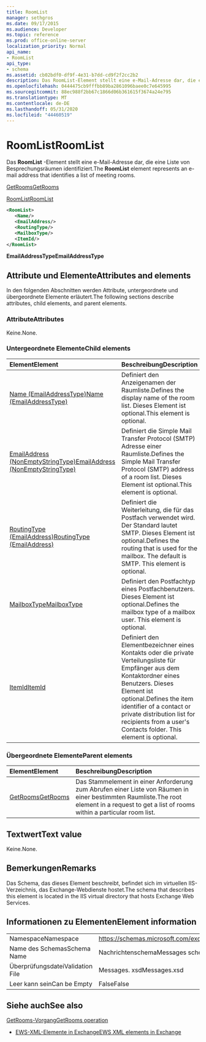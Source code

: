 ```yaml
---
title: RoomList
manager: sethgros
ms.date: 09/17/2015
ms.audience: Developer
ms.topic: reference
ms.prod: office-online-server
localization_priority: Normal
api_name:
- RoomList
api_type:
- schema
ms.assetid: cb02bdf0-df9f-4e31-b7dd-cd9f2f2cc2b2
description: Das RoomList-Element stellt eine e-Mail-Adresse dar, die eine Liste von Besprechungsräumen identifiziert.
ms.openlocfilehash: 0444475cb9fffbb89ba2861096baee0c7e645995
ms.sourcegitcommit: 88ec988f2bb67c1866d06b361615f3674a24e795
ms.translationtype: MT
ms.contentlocale: de-DE
ms.lasthandoff: 05/31/2020
ms.locfileid: "44460519"
---
```

# <a name="roomlist"></a><span data-ttu-id="ef5ed-103">RoomList</span><span class="sxs-lookup"><span data-stu-id="ef5ed-103">RoomList</span></span>

<span data-ttu-id="ef5ed-104">Das **RoomList** -Element stellt eine e-Mail-Adresse dar, die eine Liste von Besprechungsräumen identifiziert.</span><span class="sxs-lookup"><span data-stu-id="ef5ed-104">The **RoomList** element represents an e-mail address that identifies a list of meeting rooms.</span></span> 
  
[<span data-ttu-id="ef5ed-105">GetRooms</span><span class="sxs-lookup"><span data-stu-id="ef5ed-105">GetRooms</span></span>](getrooms.md)
  
[<span data-ttu-id="ef5ed-106">RoomList</span><span class="sxs-lookup"><span data-stu-id="ef5ed-106">RoomList</span></span>](roomlist.md)
  
```XML
<RoomList>
   <Name/>
   <EmailAddress/>
   <RoutingType/>
   <MailboxType/>
   <ItemId/>
</RoomList>
```

 <span data-ttu-id="ef5ed-107">**EmailAddressType**</span><span class="sxs-lookup"><span data-stu-id="ef5ed-107">**EmailAddressType**</span></span>
## <a name="attributes-and-elements"></a><span data-ttu-id="ef5ed-108">Attribute und Elemente</span><span class="sxs-lookup"><span data-stu-id="ef5ed-108">Attributes and elements</span></span>

<span data-ttu-id="ef5ed-109">In den folgenden Abschnitten werden Attribute, untergeordnete und übergeordnete Elemente erläutert.</span><span class="sxs-lookup"><span data-stu-id="ef5ed-109">The following sections describe attributes, child elements, and parent elements.</span></span>
  
### <a name="attributes"></a><span data-ttu-id="ef5ed-110">Attribute</span><span class="sxs-lookup"><span data-stu-id="ef5ed-110">Attributes</span></span>

<span data-ttu-id="ef5ed-111">Keine.</span><span class="sxs-lookup"><span data-stu-id="ef5ed-111">None.</span></span>
  
### <a name="child-elements"></a><span data-ttu-id="ef5ed-112">Untergeordnete Elemente</span><span class="sxs-lookup"><span data-stu-id="ef5ed-112">Child elements</span></span>

|<span data-ttu-id="ef5ed-113">**Element**</span><span class="sxs-lookup"><span data-stu-id="ef5ed-113">**Element**</span></span>|<span data-ttu-id="ef5ed-114">**Beschreibung**</span><span class="sxs-lookup"><span data-stu-id="ef5ed-114">**Description**</span></span>|
|:-----|:-----|
|[<span data-ttu-id="ef5ed-115">Name (EmailAddressType)</span><span class="sxs-lookup"><span data-stu-id="ef5ed-115">Name (EmailAddressType)</span></span>](name-emailaddresstype.md) <br/> |<span data-ttu-id="ef5ed-116">Definiert den Anzeigenamen der Raumliste.</span><span class="sxs-lookup"><span data-stu-id="ef5ed-116">Defines the display name of the room list.</span></span> <span data-ttu-id="ef5ed-117">Dieses Element ist optional.</span><span class="sxs-lookup"><span data-stu-id="ef5ed-117">This element is optional.</span></span>  <br/> |
|[<span data-ttu-id="ef5ed-118">EmailAddress (NonEmptyStringType)</span><span class="sxs-lookup"><span data-stu-id="ef5ed-118">EmailAddress (NonEmptyStringType)</span></span>](emailaddress-nonemptystringtype.md) <br/> |<span data-ttu-id="ef5ed-119">Definiert die Simple Mail Transfer Protocol (SMTP) Adresse einer Raumliste.</span><span class="sxs-lookup"><span data-stu-id="ef5ed-119">Defines the Simple Mail Transfer Protocol (SMTP) address of a room list.</span></span> <span data-ttu-id="ef5ed-120">Dieses Element ist optional.</span><span class="sxs-lookup"><span data-stu-id="ef5ed-120">This element is optional.</span></span>  <br/> |
|[<span data-ttu-id="ef5ed-121">RoutingType (EmailAddress)</span><span class="sxs-lookup"><span data-stu-id="ef5ed-121">RoutingType (EmailAddress)</span></span>](routingtype-emailaddress.md) <br/> |<span data-ttu-id="ef5ed-p103">Definiert die Weiterleitung, die für das Postfach verwendet wird. Der Standard lautet SMTP. Dieses Element ist optional.</span><span class="sxs-lookup"><span data-stu-id="ef5ed-p103">Defines the routing that is used for the mailbox. The default is SMTP. This element is optional.</span></span>  <br/> |
|[<span data-ttu-id="ef5ed-125">MailboxType</span><span class="sxs-lookup"><span data-stu-id="ef5ed-125">MailboxType</span></span>](mailboxtype.md) <br/> |<span data-ttu-id="ef5ed-p104">Definiert den Postfachtyp eines Postfachbenutzers. Dieses Element ist optional.</span><span class="sxs-lookup"><span data-stu-id="ef5ed-p104">Defines the mailbox type of a mailbox user. This element is optional.</span></span>  <br/> |
|[<span data-ttu-id="ef5ed-128">ItemId</span><span class="sxs-lookup"><span data-stu-id="ef5ed-128">ItemId</span></span>](itemid.md) <br/> |<span data-ttu-id="ef5ed-p105">Definiert den Elementbezeichner eines Kontakts oder die private Verteilungsliste für Empfänger aus dem Kontaktordner eines Benutzers. Dieses Element ist optional.</span><span class="sxs-lookup"><span data-stu-id="ef5ed-p105">Defines the item identifier of a contact or private distribution list for recipients from a user's Contacts folder. This element is optional.</span></span>  <br/> |
   
### <a name="parent-elements"></a><span data-ttu-id="ef5ed-131">Übergeordnete Elemente</span><span class="sxs-lookup"><span data-stu-id="ef5ed-131">Parent elements</span></span>

|<span data-ttu-id="ef5ed-132">**Element**</span><span class="sxs-lookup"><span data-stu-id="ef5ed-132">**Element**</span></span>|<span data-ttu-id="ef5ed-133">**Beschreibung**</span><span class="sxs-lookup"><span data-stu-id="ef5ed-133">**Description**</span></span>|
|:-----|:-----|
|[<span data-ttu-id="ef5ed-134">GetRooms</span><span class="sxs-lookup"><span data-stu-id="ef5ed-134">GetRooms</span></span>](getrooms.md) <br/> |<span data-ttu-id="ef5ed-135">Das Stammelement in einer Anforderung zum Abrufen einer Liste von Räumen in einer bestimmten Raumliste.</span><span class="sxs-lookup"><span data-stu-id="ef5ed-135">The root element in a request to get a list of rooms within a particular room list.</span></span>  <br/> |
   
## <a name="text-value"></a><span data-ttu-id="ef5ed-136">Textwert</span><span class="sxs-lookup"><span data-stu-id="ef5ed-136">Text value</span></span>

<span data-ttu-id="ef5ed-137">Keine.</span><span class="sxs-lookup"><span data-stu-id="ef5ed-137">None.</span></span>
  
## <a name="remarks"></a><span data-ttu-id="ef5ed-138">Bemerkungen</span><span class="sxs-lookup"><span data-stu-id="ef5ed-138">Remarks</span></span>

<span data-ttu-id="ef5ed-139">Das Schema, das dieses Element beschreibt, befindet sich im virtuellen IIS-Verzeichnis, das Exchange-Webdienste hostet.</span><span class="sxs-lookup"><span data-stu-id="ef5ed-139">The schema that describes this element is located in the IIS virtual directory that hosts Exchange Web Services.</span></span>
  
## <a name="element-information"></a><span data-ttu-id="ef5ed-140">Informationen zu Elementen</span><span class="sxs-lookup"><span data-stu-id="ef5ed-140">Element information</span></span>

|||
|:-----|:-----|
|<span data-ttu-id="ef5ed-141">Namespace</span><span class="sxs-lookup"><span data-stu-id="ef5ed-141">Namespace</span></span>  <br/> |https://schemas.microsoft.com/exchange/services/2006/messages  <br/> |
|<span data-ttu-id="ef5ed-142">Name des Schemas</span><span class="sxs-lookup"><span data-stu-id="ef5ed-142">Schema Name</span></span>  <br/> |<span data-ttu-id="ef5ed-143">Nachrichtenschema</span><span class="sxs-lookup"><span data-stu-id="ef5ed-143">Messages schema</span></span>  <br/> |
|<span data-ttu-id="ef5ed-144">Überprüfungsdatei</span><span class="sxs-lookup"><span data-stu-id="ef5ed-144">Validation File</span></span>  <br/> |<span data-ttu-id="ef5ed-145">Messages. xsd</span><span class="sxs-lookup"><span data-stu-id="ef5ed-145">Messages.xsd</span></span>  <br/> |
|<span data-ttu-id="ef5ed-146">Leer kann sein</span><span class="sxs-lookup"><span data-stu-id="ef5ed-146">Can be Empty</span></span>  <br/> |<span data-ttu-id="ef5ed-147">False</span><span class="sxs-lookup"><span data-stu-id="ef5ed-147">False</span></span>  <br/> |
   
## <a name="see-also"></a><span data-ttu-id="ef5ed-148">Siehe auch</span><span class="sxs-lookup"><span data-stu-id="ef5ed-148">See also</span></span>



[<span data-ttu-id="ef5ed-149">GetRooms-Vorgang</span><span class="sxs-lookup"><span data-stu-id="ef5ed-149">GetRooms operation</span></span>](getrooms-operation.md)


- [<span data-ttu-id="ef5ed-150">EWS-XML-Elemente in Exchange</span><span class="sxs-lookup"><span data-stu-id="ef5ed-150">EWS XML elements in Exchange</span></span>](ews-xml-elements-in-exchange.md)

